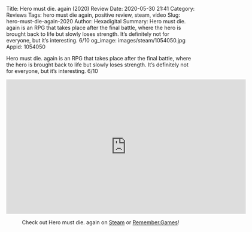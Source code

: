 Title: Hero must die. again (2020) Review
Date: 2020-05-30 21:41
Category: Reviews
Tags: hero must die again, positive review, steam, video
Slug: hero-must-die-again-2020
Author: Hexadigital
Summary: Hero must die. again is an RPG that takes place after the final battle, where the hero is brought back to life but slowly loses strength. It’s definitely not for everyone, but it’s interesting. 6/10
og_image: images/steam/1054050.jpg
Appid: 1054050

Hero must die. again is an RPG that takes place after the final battle, where the hero is brought back to life but slowly loses strength. It’s definitely not for everyone, but it’s interesting. 6/10

<center><iframe src="https://www.youtube.com/embed/ZUGCMLkct5E?feature=oembed" allow="accelerometer; autoplay; encrypted-media; gyroscope; picture-in-picture" width="640" height="360" frameborder="0"></iframe>

Check out Hero must die. again on [Steam](https://store.steampowered.com/app/1054050/?curator_clanid=34633900) or [Remember.Games](https://remember.games/game/730/)!</center>